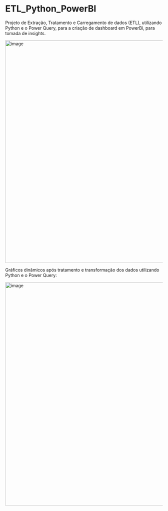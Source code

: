 # ETL_Python_PowerBI
Projeto de Extração, Tratamento e Carregamento de dados (ETL), utilizando Python e o Power Query, para a criação de dashboard em PowerBi, para tomada de insights.

<img width="1265" height="709" alt="image" src="https://github.com/user-attachments/assets/e3f0af17-9c65-42aa-85a9-12010010ca1b" />

Gráficos dinâmicos após tratamento e transformação dos dados utilizando Python e o Power Query:

<img width="1263" height="712" alt="image" src="https://github.com/user-attachments/assets/a07ee0c5-8286-41ad-85bd-0c73a9752ede" />
